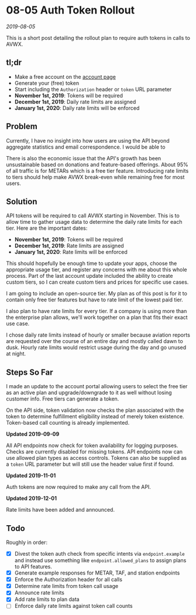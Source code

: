 # 08-05 Auth Token Rollout

*2019-08-05*

This is a short post detailing the rollout plan to require auth tokens in calls to AVWX.

## tl;dr

- Make a free account on the [account page](https://account.avwx.rest)
- Generate your (free) token
- Start including the `Authorization` header or `token` URL parameter
- **November 1st, 2019**: Tokens will be required
- **December 1st, 2019**: Daily rate limits are assigned
- **January 1st, 2020**: Daily rate limits will be enforced

## Problem

Currently, I have no insight into how users are using the API beyond aggregate statistics and email correspondence. I would be able to 

There is also the economic issue that the API's growth has been unsustainable based on donations and feature-based offerings. About 95% of all traffic is for METARs which is a free tier feature. Introducing rate limits to tiers should help make AVWX break-even while remaining free for most users.

## Solution

API tokens will be required to call AVWX starting in November. This is to allow time to gather usage data to determine the daily rate limits for each tier. Here are the important dates:

- **November 1st, 2019**: Tokens will be required
- **December 1st, 2019**: Rate limits are assigned
- **January 1st, 2020**: Rate limits will be enforced

This should hopefully be enough time to update your apps, choose the appropriate usage tier, and register any concerns with me about this whole process. Part of the last account update included the ability to create custom tiers, so I can create custom tiers and prices for specific use cases.

I am going to include an open-source tier. My plan as of this post is for it to contain only free tier features but have to rate limit of the lowest paid tier.

I also plan to have rate limits for every tier. If a company is using more than the enterprise plan allows, we'll work together on a plan that fits their exact use case.

I chose daily rate limits instead of hourly or smaller because aviation reports are requested over the course of an entire day and mostly called dawn to dusk. Hourly rate limits would restrict usage during the day and go unused at night.

## Steps So Far

I made an update to the account portal allowing users to select the free tier as an active plan and upgrade/downgrade to it as well without losing customer info. Free tiers can generate a token.

On the API side, token validation now checks the plan associated with the token to determine fulfillment eligibility instead of merely token existence. Token-based call counting is already implemented.

**Updated 2019-09-09**

All API endpoints now check for token availability for logging purposes. Checks are currently disabled for missing tokens. API endpoints now can use allowed plan types as access controls. Tokens can also be supplied as a `token` URL parameter but will still use the header value first if found.

**Updated 2019-11-01**

Auth tokens are now required to make any call from the API.

**Updated 2019-12-01**

Rate limits have been added and announced.

## Todo

Roughly in order:

- [X] Divest the token auth check from specific intents via `endpoint.example` and instead use something like `endpoint.allowed_plans` to assign plans to API features.
- [X] Generate example responses for METAR, TAF, and station endpoints
- [X] Enforce the Authorization header for all calls
- [X] Determine rate limits from token call usage
- [X] Announce rate limits
- [X] Add rate limits to plan data
- [ ] Enforce daily rate limits against token call counts
